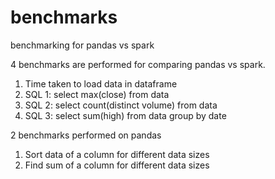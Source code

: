 # benchmarks
benchmarking for pandas vs spark

4 benchmarks are performed for comparing pandas vs spark.
1. Time taken to load data in dataframe
2. SQL 1: select max(close) from data
3. SQL 2: select count(distinct volume) from data
4. SQL 3: select sum(high) from data group by date

2 benchmarks performed on pandas
1. Sort data of a column for different data sizes
2. Find sum of a column for different data sizes


